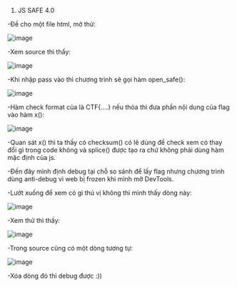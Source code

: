 1. JS SAFE 4.0

-Đề cho một file html, mở thử:

![image](https://user-images.githubusercontent.com/91442807/177754500-4712df0f-9dec-4db5-9716-613fd0e4301e.png)

-Xem source thì thấy:

![image](https://user-images.githubusercontent.com/91442807/177755033-23845a3f-849f-42e5-8b6e-2430a7d61439.png)

-Khi nhập pass vào thì chương trình sẽ gọi hàm open_safe():

![image](https://user-images.githubusercontent.com/91442807/177755253-c10329b1-7bff-4ab3-ae05-3406c6aadc35.png)

-Hàm check format của  là CTF{....} nếu thỏa thì đưa phần nội dung của flag vào hàm x():

![image](https://user-images.githubusercontent.com/91442807/177755488-ace3f266-cf77-4ea4-aaf3-53e74703a76a.png)

-Quan sát x() thì ta thấy có checksum() có lẽ dùng để check xem có thay đổi gì trong code không và splice() được tạo ra chứ không phải dùng hàm mặc định của js.

-Đến đây mình định debug tại chỗ so sánh để lấy flag nhưng chương trình dùng anti-debug vì web bị frozen khi mình mở DevTools.

-Lướt xuống để xem có gì thú vị không thì mình thấy dòng này:

![image](https://user-images.githubusercontent.com/91442807/177756464-033706c0-ea8c-46e9-bbff-601cfc1510f6.png)

-Xem thử thì thấy:

![image](https://user-images.githubusercontent.com/91442807/177756726-0ef99a98-614c-42cc-9933-e017b6ac2383.png)

-Trong source cũng có một dòng tương tự:

![image](https://user-images.githubusercontent.com/91442807/177756913-5eb50710-b7fc-407a-adb7-a9c61931efea.png)

-Xóa dòng đó thì debug được :))






